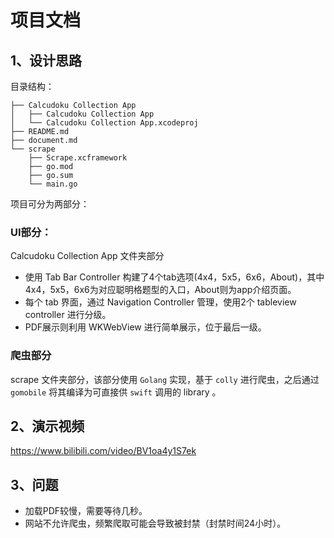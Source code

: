# 项目文档

## 1、设计思路

目录结构：

```
├── Calcudoku Collection App
│   ├── Calcudoku Collection App
│   └── Calcudoku Collection App.xcodeproj
├── README.md
├── document.md
└── scrape
    ├── Scrape.xcframework
    ├── go.mod
    ├── go.sum
    └── main.go
```

项目可分为两部分：

### UI部分：

Calcudoku Collection App 文件夹部分
- 使用 Tab Bar Controller 构建了4个tab选项(4x4，5x5，6x6，About)，其中4x4，5x5，6x6为对应聪明格题型的入口，About则为app介绍页面。
- 每个 tab 界面，通过 Navigation Controller 管理，使用2个 tableview controller 进行分级。
- PDF展示则利用 WKWebView 进行简单展示，位于最后一级。

### 爬虫部分

scrape 文件夹部分，该部分使用 `Golang` 实现，基于 `colly` 进行爬虫，之后通过 `gomobile` 将其编译为可直接供 `swift` 调用的 library 。

## 2、演示视频

https://www.bilibili.com/video/BV1oa4y1S7ek

## 3、问题

- 加载PDF较慢，需要等待几秒。
- 网站不允许爬虫，频繁爬取可能会导致被封禁（封禁时间24小时）。
